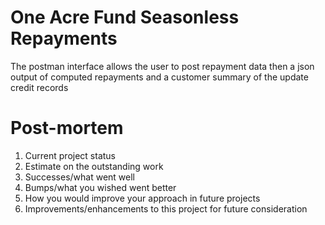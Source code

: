 # One Acre Fund Seasonless Repayments

The postman interface allows the user to post repayment data then a json output of computed repayments and a customer summary
of the update credit records

# Post-mortem 

1. Current project status
2. Estimate on the outstanding work
3. Successes/what went well
4. Bumps/what you wished went better
5. How you would improve your approach in future projects
6. Improvements/enhancements to this project for future consideration




